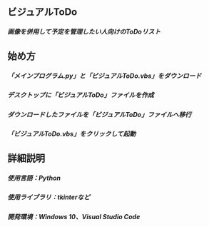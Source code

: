 ## ビジュアルToDo
##### 画像を併用して予定を管理したい人向けのToDoリスト
#####
## 始め方
##### 「メインプログラム.py」と「ビジュアルToDo.vbs」をダウンロード
##### デスクトップに「ビジュアルToDo」ファイルを作成
##### ダウンロードしたファイルを「ビジュアルToDo」ファイルへ移行
##### 「ビジュアルToDo.vbs」をクリックして起動
#####
## 詳細説明
##### 使用言語：Python
##### 使用ライブラリ：tkinterなど
##### 開発環境：Windows 10、Visual Studio Code
